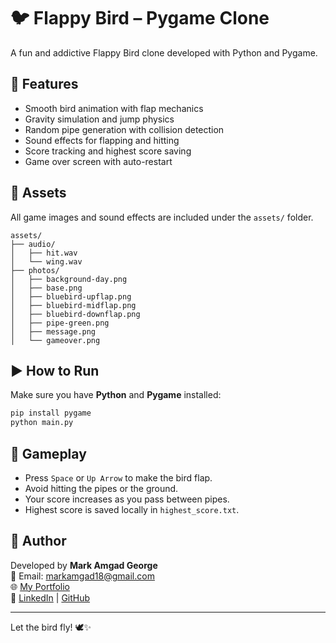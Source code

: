 # 🐦 Flappy Bird – Pygame Clone

A fun and addictive Flappy Bird clone developed with Python and Pygame.

## 🚀 Features
- Smooth bird animation with flap mechanics
- Gravity simulation and jump physics
- Random pipe generation with collision detection
- Sound effects for flapping and hitting
- Score tracking and highest score saving
- Game over screen with auto-restart

## 📁 Assets
All game images and sound effects are included under the `assets/` folder.

```
assets/
├── audio/
│   ├── hit.wav
│   └── wing.wav
├── photos/
│   ├── background-day.png
│   ├── base.png
│   ├── bluebird-upflap.png
│   ├── bluebird-midflap.png
│   ├── bluebird-downflap.png
│   ├── pipe-green.png
│   ├── message.png
│   └── gameover.png
```

## ▶️ How to Run

Make sure you have **Python** and **Pygame** installed:

```bash
pip install pygame
python main.py
```

## 🏁 Gameplay
- Press `Space` or `Up Arrow` to make the bird flap.
- Avoid hitting the pipes or the ground.
- Your score increases as you pass between pipes.
- Highest score is saved locally in `highest_score.txt`.

## 🧠 Author
Developed by **Mark Amgad George**  
📧 Email: markamgad18@gmail.com  
🌐 [My Portfolio](https://mark-a-portfolio.netlify.app)  
🔗 [LinkedIn](https://www.linkedin.com/in/mark-amgad) | [GitHub](https://github.com/markamgad1234)

---

Let the bird fly! 🕊️✨
